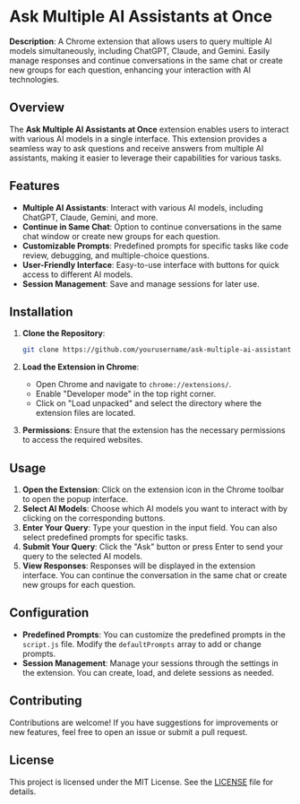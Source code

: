 # Ask Multiple AI Assistants at Once

**Description**: A Chrome extension that allows users to query multiple AI models simultaneously, including ChatGPT, Claude, and Gemini. Easily manage responses and continue conversations in the same chat or create new groups for each question, enhancing your interaction with AI technologies.

## Overview

The **Ask Multiple AI Assistants at Once** extension enables users to interact with various AI models in a single interface. This extension provides a seamless way to ask questions and receive answers from multiple AI assistants, making it easier to leverage their capabilities for various tasks.

## Features

- **Multiple AI Assistants**: Interact with various AI models, including ChatGPT, Claude, Gemini, and more.
- **Continue in Same Chat**: Option to continue conversations in the same chat window or create new groups for each question.
- **Customizable Prompts**: Predefined prompts for specific tasks like code review, debugging, and multiple-choice questions.
- **User-Friendly Interface**: Easy-to-use interface with buttons for quick access to different AI models.
- **Session Management**: Save and manage sessions for later use.

## Installation

1. **Clone the Repository**:
   ```bash
   git clone https://github.com/yourusername/ask-multiple-ai-assistant-at-once.git
   ```

2. **Load the Extension in Chrome**:
   - Open Chrome and navigate to `chrome://extensions/`.
   - Enable "Developer mode" in the top right corner.
   - Click on "Load unpacked" and select the directory where the extension files are located.

3. **Permissions**: Ensure that the extension has the necessary permissions to access the required websites.

## Usage

1. **Open the Extension**: Click on the extension icon in the Chrome toolbar to open the popup interface.
2. **Select AI Models**: Choose which AI models you want to interact with by clicking on the corresponding buttons.
3. **Enter Your Query**: Type your question in the input field. You can also select predefined prompts for specific tasks.
4. **Submit Your Query**: Click the "Ask" button or press Enter to send your query to the selected AI models.
5. **View Responses**: Responses will be displayed in the extension interface. You can continue the conversation in the same chat or create new groups for each question.

## Configuration

- **Predefined Prompts**: You can customize the predefined prompts in the `script.js` file. Modify the `defaultPrompts` array to add or change prompts.
- **Session Management**: Manage your sessions through the settings in the extension. You can create, load, and delete sessions as needed.

## Contributing

Contributions are welcome! If you have suggestions for improvements or new features, feel free to open an issue or submit a pull request.

## License

This project is licensed under the MIT License. See the [LICENSE](LICENSE) file for details.
